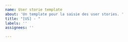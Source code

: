 ```yaml
---
name: User storie template
about: 'Un template pour la saisie des user stories. '
title: "[US] - "
labels: ''
assignees: ''

---
```



